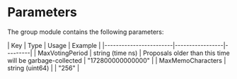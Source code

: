 # Parameters

The group module contains the following parameters:

| Key                    | Type            | Usage | Example |
|------------------------|-----------------|---------|
| MaxVotingPeriod        | string (time ns) | Proposals older than this time will be garbage-collected | "172800000000000"   |
| MaxMemoCharacters      | string (uint64) | | "256"   |
